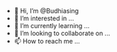 - 👋 Hi, I’m @Budhiasing
- 👀 I’m interested in ...
- 🌱 I’m currently learning ...
- 💞️ I’m looking to collaborate on ...
- 📫 How to reach me ...

<!---
Budhiasing/Budhiasing is a ✨ special ✨ repository because its `README.md` (this file) appears on your GitHub profile.
You can click the Preview link to take a look at your changes.
--->

